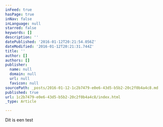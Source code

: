 ```yaml
---
inFeed: true
hasPage: true
inNav: false
inLanguage: null
starred: false
keywords: []
description: ''
datePublished: '2016-01-12T20:21:54.056Z'
dateModified: '2016-01-12T20:21:31.744Z'
title: ''
author: []
authors: []
publisher:
  name: null
  domain: null
  url: null
  favicon: null
sourcePath: _posts/2016-01-12-1c2b7479-e0e6-43d5-b5b2-20c2f0b4a4c8.md
published: true
url: 1c2b7479-e0e6-43d5-b5b2-20c2f0b4a4c8/index.html
_type: Article

---
```

Dit is een test